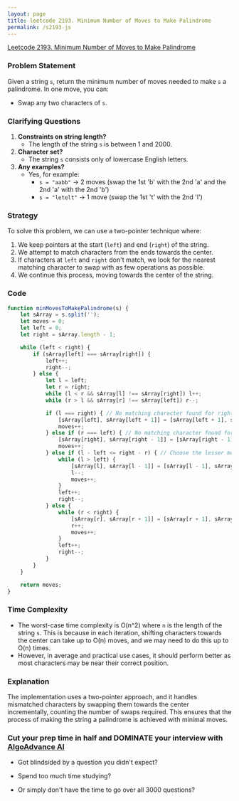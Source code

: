```yaml
---
layout: page
title: leetcode 2193. Minimum Number of Moves to Make Palindrome
permalink: /s2193-js
---
```

[Leetcode 2193. Minimum Number of Moves to Make Palindrome](https://algoadvance.github.io/algoadvance/l2193)
### Problem Statement
Given a string `s`, return the minimum number of moves needed to make `s` a palindrome. In one move, you can:

- Swap any two characters of `s`.

### Clarifying Questions
1. **Constraints on string length?**
   - The length of the string `s` is between 1 and 2000.
2. **Character set?**
   - The string `s` consists only of lowercase English letters.
3. **Any examples?**
   - Yes, for example:
     - `s = "aabb"` -> 2 moves (swap the 1st 'b' with the 2nd 'a' and the 2nd 'a' with the 2nd 'b')
     - `s = "letelt"` -> 1 move (swap the 1st 't' with the 2nd 'l')

### Strategy
To solve this problem, we can use a two-pointer technique where:
1. We keep pointers at the start (`left`) and end (`right`) of the string.
2. We attempt to match characters from the ends towards the center.
3. If characters at `left` and `right` don't match, we look for the nearest matching character to swap with as few operations as possible.
4. We continue this process, moving towards the center of the string.

### Code

```javascript
function minMovesToMakePalindrome(s) {
    let sArray = s.split('');
    let moves = 0;
    let left = 0;
    let right = sArray.length - 1;

    while (left < right) {
        if (sArray[left] === sArray[right]) {
            left++;
            right--;
        } else {
            let l = left;
            let r = right;
            while (l < r && sArray[l] !== sArray[right]) l++;
            while (r > l && sArray[r] !== sArray[left]) r--;

            if (l === right) { // No matching character found for right side, do a swap towards center
                [sArray[left], sArray[left + 1]] = [sArray[left + 1], sArray[left]];
                moves++;
            } else if (r === left) { // No matching character found for left side, do a swap towards center
                [sArray[right], sArray[right - 1]] = [sArray[right - 1], sArray[right]];
                moves++;
            } else if (l - left <= right - r) { // Choose the lesser moves swap
                while (l > left) {
                    [sArray[l], sArray[l - 1]] = [sArray[l - 1], sArray[l]];
                    l--;
                    moves++;
                }
                left++;
                right--;
            } else {
                while (r < right) {
                    [sArray[r], sArray[r + 1]] = [sArray[r + 1], sArray[r]];
                    r++;
                    moves++;
                }
                left++;
                right--;
            }
        }
    }

    return moves;
}
```

### Time Complexity
- The worst-case time complexity is O(n^2) where `n` is the length of the string `s`. This is because in each iteration, shifting characters towards the center can take up to O(n) moves, and we may need to do this up to O(n) times.
- However, in average and practical use cases, it should perform better as most characters may be near their correct position.

### Explanation
The implementation uses a two-pointer approach, and it handles mismatched characters by swapping them towards the center incrementally, counting the number of swaps required. This ensures that the process of making the string a palindrome is achieved with minimal moves.


### Cut your prep time in half and DOMINATE your interview with [AlgoAdvance AI](https://algoAdvance.com)

- Got blindsided by a question you didn't expect?

- Spend too much time studying?

- Or simply don't have the time to go over all 3000 questions?

